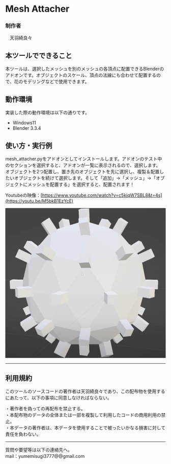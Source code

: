 # Mesh Attacher
  
### 制作者
  　天羽綺良々
  
## 本ツールでできること
本ツールは、選択したメッシュを別のメッシュの各頂点に配置できるBlenderのアドオンです。オブジェクトのスケール、頂点の法線にも合わせて配置するので、花のモデリングなどで使用できます。
  
## 動作環境
実装した際の動作環境は以下の通りです。
- Windows11
- Blender 3.3.4
  

## 使い方・実行例
mesh_attacher.pyをアドオンとしてインストールします。アドオンのテスト中のセクションを選択すると、アドオンが一覧に表示されるので、選択します。
オブジェクトを2つ配置し、置き先のオブジェクトを先に選択し、複製＆配置したいオブジェクトを続けて選択します。そして「追加」->「メッシュ」->「オブジェクトにメッシュを配置する」を選択すると、配置されます！

Youtubeの映像：[https://www.youtube.com/watch?v=c5kiqW7SBL8&t=4s](https://youtu.be/M5bkB1EzYcE)

![ツールの実行結果の画像](readme_image/readme_image.png)

---
## 利用規約
このツールのソースコードの著作者は天羽綺良々であり、この配布物を使用するにあたって、以下の事項に同意しなければならない。  


・著作者を偽っての再配布を禁止する。  
・本配布物のデータの全体または一部を複製して利用したコードの商用利用の禁止。  
・本データの著作者は、本データを使用することで被ったいかなる損害に対して責任を負わない。  

-----------------------------------------------------------------------  

質問や要望等は以下の連絡先へ。  
mail：yumemisugi3777@@gmail.com  
